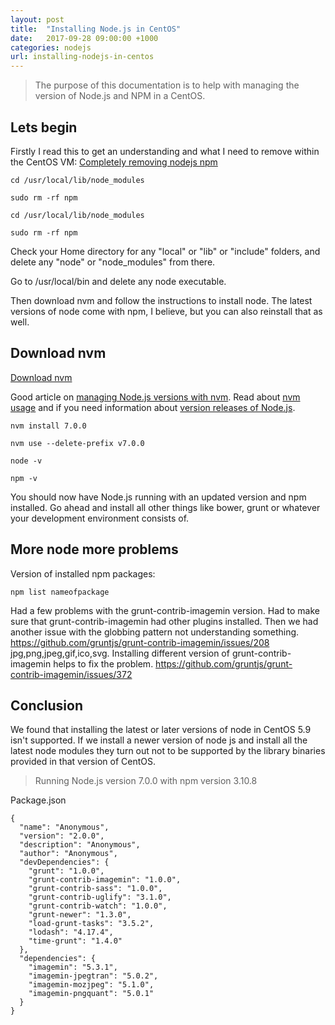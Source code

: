 ```yaml
---
layout: post
title:  "Installing Node.js in CentOS"
date:   2017-09-28 09:00:00 +1000
categories: nodejs
url: installing-nodejs-in-centos
---
```


> The purpose of this documentation is to help with managing the version of Node.js and NPM in a CentOS.

## Lets begin

Firstly I read this to get an understanding and what I need to remove within the CentOS VM: <a href="https://hungred.com/how-to/completely-removing-nodejs-npm/" target="blank">Completely removing nodejs npm</a>

```
cd /usr/local/lib/node_modules
```

```
sudo rm -rf npm
```

```
cd /usr/local/lib/node_modules
```

```
sudo rm -rf npm
```

Check your Home directory for any "local" or "lib" or "include" folders, and delete any "node" or "node_modules" from there.

Go to /usr/local/bin and delete any node executable.

Then download nvm and follow the instructions to install node. The latest versions of node come with npm, I believe, but you can also reinstall that as well.

## Download nvm

<a href="https://github.com/creationix/nvm/blob/master/README.md" target="blank">Download nvm</a>

Good article on <a href="https://davidwalsh.name/nvm" target="blank">managing Node.js versions with nvm</a>. Read about <a href="https://github.com/creationix/nvm/blob/master/README.md#usage" target="blank">nvm usage</a> and if you need information about <a href="https://nodejs.org/en/download/releases/" target="blank">version releases of Node.js</a>.

```
nvm install 7.0.0
```

```
nvm use --delete-prefix v7.0.0
```

```
node -v
```

```
npm -v
```

You should now have Node.js running with an updated version and npm installed. Go ahead and install all other things like bower, grunt or whatever your development environment consists of.

## More node more problems

Version of installed npm packages:

```
npm list nameofpackage
```

Had a few problems with the grunt-contrib-imagemin version. Had to make sure that grunt-contrib-imagemin had other plugins installed. Then we had another issue with the globbing pattern not understanding something. https://github.com/gruntjs/grunt-contrib-imagemin/issues/208 jpg,png,jpeg,gif,ico,svg. Installing different version of grunt-contrib-imagemin helps to fix the problem. https://github.com/gruntjs/grunt-contrib-imagemin/issues/372

## Conclusion

We found that installing the latest or later versions of node in CentOS 5.9 isn't supported. If we install a newer version of node js and install all the latest node modules they turn out not to be supported by the library binaries provided in that version of CentOS.

> Running Node.js version 7.0.0 with npm version 3.10.8

Package.json

```
{
  "name": "Anonymous",
  "version": "2.0.0",
  "description": "Anonymous",
  "author": "Anonymous",
  "devDependencies": {
    "grunt": "1.0.0",
    "grunt-contrib-imagemin": "1.0.0",
    "grunt-contrib-sass": "1.0.0",
    "grunt-contrib-uglify": "3.1.0",
    "grunt-contrib-watch": "1.0.0",
    "grunt-newer": "1.3.0",
    "load-grunt-tasks": "3.5.2",
    "lodash": "4.17.4",
    "time-grunt": "1.4.0"
  },
  "dependencies": {
    "imagemin": "5.3.1",
    "imagemin-jpegtran": "5.0.2",
    "imagemin-mozjpeg": "5.1.0",
    "imagemin-pngquant": "5.0.1"
  }
}
```
